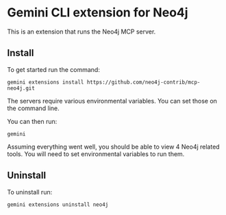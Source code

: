 # Gemini CLI extension for Neo4j

This is an extension that runs the Neo4j MCP server.

## Install

To get started run the command:

    gemini extensions install https://github.com/neo4j-contrib/mcp-neo4j.git

The servers require various environmental variables. You can set those on the command line.

You can then run:

    gemini

Assuming everything went well, you should be able to view 4 Neo4j related tools. You will need to set environmental variables to run them.

## Uninstall

To uninstall run:

    gemini extensions uninstall neo4j
